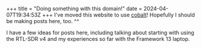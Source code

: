 +++
title = "Doing something with this domain!"
date = 2024-04-07T19:34:53Z
+++
I've moved this website to use [cobalt](http://cobalt-org.github.io/)! Hopefully I should be making posts here, too. ^^

I have a few ideas for posts here, including talking about starting with using the RTL-SDR v4 and my experiences so far with the Framework 13 laptop.
